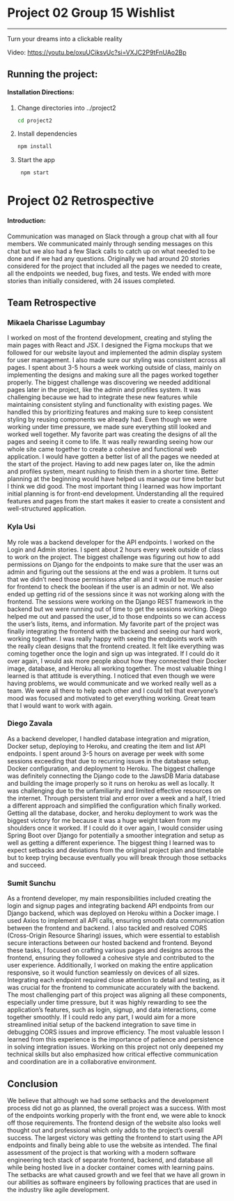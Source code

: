 # Project 02 Group 15 Wishlist 
<hr>
Turn your dreams into a clickable reality

Video: https://youtu.be/oxuUCiksvUc?si=VXJC2P9tFnUAo2Bp 

## Running the project:
#### Installation Directions:
1. Change directories into ../project2
   ```bash
   cd project2
   ```
2. Install dependencies

   ```bash
   npm install
   ```

3. Start the app

   ```bash
    npm start
   ```
# Project 02 Retrospective 
#### Introduction:
Communication was managed on Slack through a group chat with all four members. We communicated mainly through sending messages on this chat but we also had a few Slack calls to catch up on what needed to be done and if we had any questions.
Originally we had around 20 stories considered for the project that included all the pages we needed to create, all the endpoints we needed, bug fixes, and tests. We ended with more stories than initially considered, with 24 issues completed. 

## Team Retrospective
### Mikaela Charisse Lagumbay
I worked on most of the frontend development, creating and styling the main pages with React and JSX. I designed the Figma mockups that we followed for our website layout and implemented the admin display system for user management. I also made sure our styling was consistent across all pages. I spent about 3-5 hours a week working outside of class, mainly on implementing the designs and making sure all the pages worked together properly. The biggest challenge was discovering we needed additional pages later in the project, like the admin and profiles system. It was challenging because we had to integrate these new features while maintaining consistent styling and functionality with existing pages. We handled this by prioritizing features and making sure to keep consistent styling by reusing components we already had. Even though we were working under time pressure, we made sure everything still looked and worked well together. My favorite part was creating the designs of all the pages and seeing it come to life. It was really rewarding seeing how our whole site came together to create a cohesive and functional web application. I would have gotten a better list of all the pages we needed at the start of the project. Having to add new pages later on, like the admin and profiles system, meant rushing to finish them in a shorter time. Better planning at the beginning would have helped us manage our time better but I think we did good. The most important thing I learned was how important initial planning is for front-end development. Understanding all the required features and pages from the start makes it easier to create a consistent and well-structured application.

### Kyla Usi
My role was a backend developer for the API endpoints. I worked on the Login and Admin stories. I spent about 2 hours every week outside of class to work on the project. The biggest challenge was figuring out how to add permissions on Django for  the endpoints to make sure that the user was an admin and figuring out the sessions at the end was a problem. It turns out that we didn’t need those permissions after all and it would be much easier for frontend to check the boolean if the user is an admin or not. We also ended up getting rid of the sessions since it was not working along with the frontend. The sessions were working on the Django REST framework in the backend but we were running out of time to get the sessions working. Diego helped me out and passed the user_id to those endpoints so we can access the user’s lists, items, and information. My favorite part of the project was finally integrating the frontend with the backend and seeing our hard work, working together. I was really happy with seeing the endpoints work with the really clean designs that the frontend created. It felt like everything was coming together once the login and sign up was integrated. If I could do it over again, I would ask more people about how they connected their Docker image, database, and Heroku all working together. The most valuable thing I learned is that attitude is everything. I noticed that even though we were having problems, we would communicate and we worked really well as a team. We were all there to help each other and I could tell that everyone’s mood was focused and motivated to get everything working. Great team that I would want to work with again. 

### Diego Zavala
As a backend developer, I handled database integration and migration, Docker setup, deploying to Heroku, and creating the item and list API endpoints. I spent around 3-5 hours on average per week with some sessions exceeding that due to recurring issues in the database setup, Docker configuration, and deployment to Heroku. The biggest challenge was definitely connecting the Django code to the JawsDB Maria database and building the image properly so it runs on heroku as well as locally. It was challenging due to the unfamiliarity and limited effective resources on the internet. Through persistent trial and error over a week and a half, I tried a different approach and simplified the configuration which finally worked. Getting all the database, docker, and heroku deployment to work was the biggest victory for me because it was a huge weight taken from my shoulders once it worked. If I could do it over again, I would consider using Spring Boot over Django for potentially a smoother integration and setup as well as getting a different experience. The biggest thing I learned was to expect setbacks and deviations from the original project plan and timetable but to keep trying because eventually you will break through those setbacks and succeed.

### Sumit Sunchu
As a frontend developer, my main responsibilities included creating the login and signup pages and integrating backend API endpoints from our Django backend, which was deployed on Heroku within a Docker image. I used Axios to implement all API calls, ensuring smooth data communication between the frontend and backend. I also tackled and resolved CORS (Cross-Origin Resource Sharing) issues, which were essential to establish secure interactions between our hosted backend and frontend. Beyond these tasks, I focused on crafting various pages and designs across the frontend, ensuring they followed a cohesive style and contributed to the user experience. Additionally, I worked on making the entire application responsive, so it would function seamlessly on devices of all sizes. Integrating each endpoint required close attention to detail and testing, as it was crucial for the frontend to communicate accurately with the backend.
The most challenging part of this project was aligning all these components, especially under time pressure, but it was highly rewarding to see the application’s features, such as login, signup, and data interactions, come together smoothly. If I could redo any part, I would aim for a more streamlined initial setup of the backend integration to save time in debugging CORS issues and improve efficiency. The most valuable lesson I learned from this experience is the importance of patience and persistence in solving integration issues. Working on this project not only deepened my technical skills but also emphasized how critical effective communication and coordination are in a collaborative environment.

## Conclusion
We believe that although we had some setbacks and the development process did not go as planned, the overall project was a success. With most of the endpoints working properly with the front end, we were able to knock off those requirements. The frontend design of the website also looks well thought out and professional which only adds to the project’s overall success. The largest victory was getting the frontend to start using the API endpoints and finally being able to use the website as intended. The final assessment of the project is that working with a modern software engineering tech stack of separate frontend, backend, and database all while being hosted live in a docker container comes with learning pains. The setbacks are what caused growth and we feel that we have all grown in our abilities as software engineers by following practices that are used in the industry like agile development. 
